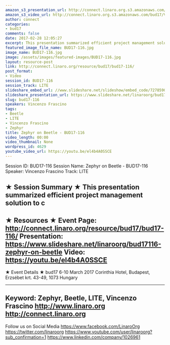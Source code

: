 ```yaml
---
amazon_s3_presentation_url: http://connect.linaro.org.s3.amazonaws.com/bud17/Presentations/BUD17-116-Zephyr-on-Beetle.pdf
amazon_s3_video_url: http://connect.linaro.org.s3.amazonaws.com/bud17/Videos/Monday/BUD17-116%20Zephyr%20on%20Beetle.mp4
author: connect
categories:
- bud17
comments: false
date: 2017-02-28 12:05:27
excerpt: This presentation summarized efficient project management solution to c
featured_image_file_name: BUD17-116.jpg
image_name: BUD17-116.jpg
image: /assets/images/featured-images/BUD17-116.jpg
layout: resource-post
link: http://connect.linaro.org/resource/bud17/bud17-116/
post_format:
- Video
session_id: BUD17-116
session_track: LITE
slideshare_embed_url: //www.slideshare.net/slideshow/embed_code/72785902
slideshare_presentation_url: https://www.slideshare.net/linaroorg/bud17116-zephyr-on-beetle
slug: bud17-116
speakers: Vincenzo Frascino
tags:
- Beetle
- LITE
- Vincenzo Frascino
- Zephyr
title: Zephyr on Beetle - BUD17-116
video_length: 00:00
video_thumbnail: None
wordpress_id: 4629
youtube_video_url: https://youtu.be/el4b4A0SSCE
---
```


Session ID: BUD17-116
Session Name: Zephyr on Beetle - BUD17-116
Speaker: Vincenzo Frascino
Track: LITE


★ Session Summary ★
This presentation summarized efficient project management solution to c
---------------------------------------------------
★ Resources ★
Event Page: http://connect.linaro.org/resource/bud17/bud17-116/
Presentation: https://www.slideshare.net/linaroorg/bud17116-zephyr-on-beetle
Video: https://youtu.be/el4b4A0SSCE
---------------------------------------------------

★ Event Details ★
bud17
6-10 March 2017
Corinthia Hotel, Budapest,
Erzsébet krt. 43-49,
1073 Hungary

---------------------------------------------------
Keyword: Zephyr, Beetle, LITE, Vincenzo Frascino
http://www.linaro.org
http://connect.linaro.org
---------------------------------------------------
Follow us on Social Media
https://www.facebook.com/LinaroOrg
https://twitter.com/linaroorg
https://www.youtube.com/user/linaroorg?sub_confirmation=1
https://www.linkedin.com/company/1026961
